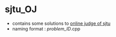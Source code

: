 # sjtu_OJ
* contains some solutions to [online judge of sjtu](https://acm.sjtu.edu.cn/onlinejudge)
* naming format : *problem_ID*.cpp